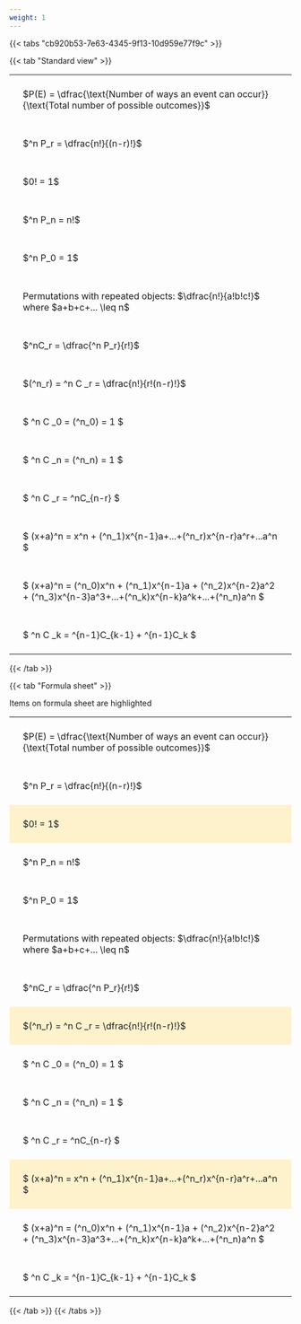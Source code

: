 ```yaml
---
weight: 1
---
```


{{< tabs "cb920b53-7e63-4345-9f13-10d959e77f9c" >}}

{{< tab "Standard view" >}}

<style type="text/css">
#T_d7a39 th.col_heading {
  text-align: left;
  font-size: 1em;
}
#T_d7a39 td {
  text-align: left;
  font-size: 1em;
  padding: 1.5em;
}
</style>
<table id="T_d7a39">
  <thead>
  </thead>
  <tbody>
    <tr>
      <td id="T_d7a39_row0_col0" class="data row0 col0" >$P(E) = \dfrac{\text{Number of ways an event can occur}}{\text{Total number of possible outcomes}}$</td>
    </tr>
    <tr>
      <td id="T_d7a39_row1_col0" class="data row1 col0" >$^n P_r = \dfrac{n!}{(n-r)!}$</td>
    </tr>
    <tr>
      <td id="T_d7a39_row2_col0" class="data row2 col0" >$0! = 1$</td>
    </tr>
    <tr>
      <td id="T_d7a39_row3_col0" class="data row3 col0" >$^n P_n = n!$</td>
    </tr>
    <tr>
      <td id="T_d7a39_row4_col0" class="data row4 col0" >$^n P_0 = 1$</td>
    </tr>
    <tr>
      <td id="T_d7a39_row5_col0" class="data row5 col0" >Permutations with repeated objects: $\dfrac{n!}{a!b!c!}$ where $a+b+c+... \leq n$</td>
    </tr>
    <tr>
      <td id="T_d7a39_row6_col0" class="data row6 col0" >$^nC_r = \dfrac{^n P_r}{r!}$</td>
    </tr>
    <tr>
      <td id="T_d7a39_row7_col0" class="data row7 col0" >$(^n_r) = ^n C _r = \dfrac{n!}{r!(n-r)!}$</td>
    </tr>
    <tr>
      <td id="T_d7a39_row8_col0" class="data row8 col0" >$ ^n C _0 = (^n_0) = 1 $</td>
    </tr>
    <tr>
      <td id="T_d7a39_row9_col0" class="data row9 col0" >$ ^n C _n = (^n_n) = 1 $</td>
    </tr>
    <tr>
      <td id="T_d7a39_row10_col0" class="data row10 col0" >$ ^n C _r = ^nC_{n-r} $</td>
    </tr>
    <tr>
      <td id="T_d7a39_row11_col0" class="data row11 col0" >$ (x+a)^n = x^n + (^n_1)x^{n-1}a+...+(^n_r)x^{n-r}a^r+...a^n    $</td>
    </tr>
    <tr>
      <td id="T_d7a39_row12_col0" class="data row12 col0" >$ (x+a)^n = (^n_0)x^n + (^n_1)x^{n-1}a + (^n_2)x^{n-2}a^2 + (^n_3)x^{n-3}a^3+...+(^n_k)x^{n-k}a^k+...+(^n_n)a^n $</td>
    </tr>
    <tr>
      <td id="T_d7a39_row13_col0" class="data row13 col0" >$ ^n C _k = ^{n-1}C_{k-1} + ^{n-1}C_k $</td>
    </tr>
  </tbody>
</table>
{{< /tab >}}

{{< tab "Formula sheet" >}}

Items on formula sheet are highlighted 
<br>
<style type="text/css">
#T_4d626 th.col_heading {
  text-align: left;
  font-size: 1em;
}
#T_4d626 td {
  text-align: left;
  font-size: 1em;
  padding: 1.5em;
}
#T_4d626_row0_col0, #T_4d626_row1_col0, #T_4d626_row3_col0, #T_4d626_row4_col0, #T_4d626_row5_col0, #T_4d626_row6_col0, #T_4d626_row8_col0, #T_4d626_row9_col0, #T_4d626_row10_col0, #T_4d626_row12_col0, #T_4d626_row13_col0 {
  background-color: rgba(0,0,0,0);
}
#T_4d626_row2_col0, #T_4d626_row7_col0, #T_4d626_row11_col0 {
  background-color: rgba(255,194,10, 0.2);
}
</style>
<table id="T_4d626">
  <thead>
  </thead>
  <tbody>
    <tr>
      <td id="T_4d626_row0_col0" class="data row0 col0" >$P(E) = \dfrac{\text{Number of ways an event can occur}}{\text{Total number of possible outcomes}}$</td>
    </tr>
    <tr>
      <td id="T_4d626_row1_col0" class="data row1 col0" >$^n P_r = \dfrac{n!}{(n-r)!}$</td>
    </tr>
    <tr>
      <td id="T_4d626_row2_col0" class="data row2 col0" >$0! = 1$</td>
    </tr>
    <tr>
      <td id="T_4d626_row3_col0" class="data row3 col0" >$^n P_n = n!$</td>
    </tr>
    <tr>
      <td id="T_4d626_row4_col0" class="data row4 col0" >$^n P_0 = 1$</td>
    </tr>
    <tr>
      <td id="T_4d626_row5_col0" class="data row5 col0" >Permutations with repeated objects: $\dfrac{n!}{a!b!c!}$ where $a+b+c+... \leq n$</td>
    </tr>
    <tr>
      <td id="T_4d626_row6_col0" class="data row6 col0" >$^nC_r = \dfrac{^n P_r}{r!}$</td>
    </tr>
    <tr>
      <td id="T_4d626_row7_col0" class="data row7 col0" >$(^n_r) = ^n C _r = \dfrac{n!}{r!(n-r)!}$</td>
    </tr>
    <tr>
      <td id="T_4d626_row8_col0" class="data row8 col0" >$ ^n C _0 = (^n_0) = 1 $</td>
    </tr>
    <tr>
      <td id="T_4d626_row9_col0" class="data row9 col0" >$ ^n C _n = (^n_n) = 1 $</td>
    </tr>
    <tr>
      <td id="T_4d626_row10_col0" class="data row10 col0" >$ ^n C _r = ^nC_{n-r} $</td>
    </tr>
    <tr>
      <td id="T_4d626_row11_col0" class="data row11 col0" >$ (x+a)^n = x^n + (^n_1)x^{n-1}a+...+(^n_r)x^{n-r}a^r+...a^n    $</td>
    </tr>
    <tr>
      <td id="T_4d626_row12_col0" class="data row12 col0" >$ (x+a)^n = (^n_0)x^n + (^n_1)x^{n-1}a + (^n_2)x^{n-2}a^2 + (^n_3)x^{n-3}a^3+...+(^n_k)x^{n-k}a^k+...+(^n_n)a^n $</td>
    </tr>
    <tr>
      <td id="T_4d626_row13_col0" class="data row13 col0" >$ ^n C _k = ^{n-1}C_{k-1} + ^{n-1}C_k $</td>
    </tr>
  </tbody>
</table>
{{< /tab >}}
{{< /tabs >}}